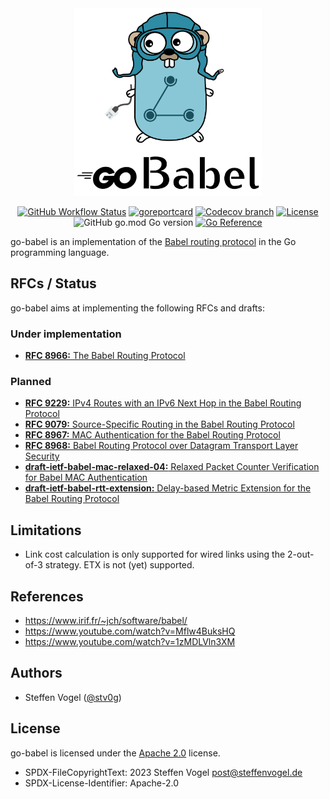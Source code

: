 <div align="center">
    <img width="300" src="docs/go_babel_logo.svg" >

[![GitHub Workflow Status](https://img.shields.io/github/actions/workflow/status/cunicu/go-babel/test.yaml?style=flat-square)](https://github.com/cunicu/go-babel/actions)
[![goreportcard](https://goreportcard.com/badge/github.com/cunicu/go-babel?style=flat-square)](https://goreportcard.com/report/github.com/cunicu/go-babel)
[![Codecov branch](https://img.shields.io/codecov/c/github/cunicu/go-babel/main?style=flat-square&token=6XoWouQg6K)](https://app.codecov.io/gh/cunicu/go-babel/tree/main)
[![License](https://img.shields.io/badge/license-Apache%202.0-blue?style=flat-square)](https://github.com/cunicu/go-babel/blob/main/LICENSES/Apache-2.0.txt)
![GitHub go.mod Go version](https://img.shields.io/github/go-mod/go-version/cunicu/go-babel?style=flat-square)
[![Go Reference](https://pkg.go.dev/badge/github.com/cunicu/go-babel.svg)](https://pkg.go.dev/github.com/cunicu/go-babel)
</div>

go-babel is an implementation of the [Babel routing protocol](https://www.irif.fr/~jch/software/babel/) in the Go programming language.

## RFCs / Status

go-babel aims at implementing the following RFCs and drafts:

### Under implementation

- [**RFC 8966:** The Babel Routing Protocol](https://datatracker.ietf.org/doc/html/rfc8966)

### Planned

- [**RFC 9229:** IPv4 Routes with an IPv6 Next Hop in the Babel Routing Protocol](https://datatracker.ietf.org/doc/rfc9079/)
- [**RFC 9079:** Source-Specific Routing in the Babel Routing Protocol](https://datatracker.ietf.org/doc/rfc9079/)
- [**RFC 8967:** MAC Authentication for the Babel Routing Protocol](https://datatracker.ietf.org/doc/rfc8967/)
- [**RFC 8968:** Babel Routing Protocol over Datagram Transport Layer Security](https://datatracker.ietf.org/doc/rfc8968/)
- [**draft-ietf-babel-mac-relaxed-04:** Relaxed Packet Counter Verification for Babel MAC Authentication](https://datatracker.ietf.org/doc/draft-ietf-babel-mac-relaxed/)
- [**draft-ietf-babel-rtt-extension:** Delay-based Metric Extension for the Babel Routing Protocol](https://datatracker.ietf.org/doc/draft-ietf-babel-rtt-extension/)

## Limitations

- Link cost calculation is only supported for wired links using the 2-out-of-3 strategy. ETX is not (yet) supported.

## References

- <https://www.irif.fr/~jch/software/babel/>
- <https://www.youtube.com/watch?v=Mflw4BuksHQ>
- <https://www.youtube.com/watch?v=1zMDLVln3XM>

## Authors

- Steffen Vogel ([@stv0g](https://github.com/stv0g))

## License

go-babel is licensed under the [Apache 2.0](./LICENSE) license.

- SPDX-FileCopyrightText: 2023 Steffen Vogel <post@steffenvogel.de>
- SPDX-License-Identifier: Apache-2.0

